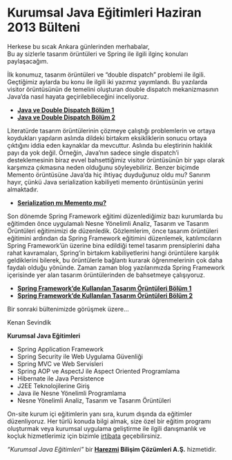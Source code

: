 # Kurumsal Java Eğitimleri Haziran 2013 Bülteni

Herkese bu sıcak Ankara günlerinden merhabalar,  
Bu ay sizlerle tasarım örüntüleri ve Spring ile ilgili ilginç konuları paylaşacağım.

İlk konumuz, tasarım örüntüleri ve “double dispatch” problemi ile ilgili. Geçtiğimiz aylarda bu konu ile ilgili iki yazımız
yayımlandı. Bu yazılarda visitor örüntüsünün de temelini oluşturan double dispatch mekanizmasının Java’da nasıl hayata 
geçirilebileceğini inceliyoruz.

- [**Java ve Double Dispatch Bölüm 1**  ](http://blog.harezmi.com.tr/java-ve-double-dispatch-1/)
- [**Java ve Double Dispatch Bölüm 2**](http://blog.harezmi.com.tr/java-ve-double-dispatch-2/)

Literatürde tasarım örüntülerinin çözmeye çalıştığı problemlerin ve ortaya koydukları yapıların aslında dildeki birtakım
eksikliklerin sonucu ortaya çıktığını iddia eden kaynaklar da mevcuttur. Aslında bu eleştirinin haklılık payı da yok değil.
Örneğin, Java’nın sadece single dispatch’i desteklemesinin biraz evvel bahsettiğimiz visitor örüntüsünün bir yapı olarak 
karşımıza çıkmasına neden olduğunu söyleyebiliriz. Benzer biçimde Memento örüntüsüne Java’da hiç ihtiyaç duyduğunuz oldu 
mu? Sanırım hayır, çünkü Java serialization kabiliyeti memento örüntüsünün yerini almaktadır.

- [**Serialization mı Memento mu?**](http://blog.harezmi.com.tr/serialization-mi-memento-mu/)

Son dönemde Spring Framework eğitimi düzenlediğimiz bazı kurumlarda bu eğitimden önce uygulamalı Nesne Yönelimli Analiz,
Tasarım ve Tasarım Örüntüleri eğitimimizi de düzenledik. Gözlemlerim, önce tasarım örüntüleri eğitimini ardından da Spring 
Framework eğitimini düzenlemek, katılımcıların Spring Framework’ün üzerine bina edildiği temel tasarım prensiplerini daha 
rahat kavramaları, Spring’in birtakım kabiliyetlerini hangi örüntülere karşılık geldiklerini bilerek, bu örüntülerle 
bağlantı kurarak öğrenmelerinin çok daha faydalı olduğu yönünde. Zaman zaman blog yazılarımızda Spring Framework içerisinde
yer alan tasarım örüntülerinden de bahsetmeye çalışıyoruz.

- [**Spring Framework’de Kullanılan Tasarım Örüntüleri Bölüm 1**](http://blog.harezmi.com.tr/spring-application-frameworkde-kullanilan-tasarim-oruntuleri/) 
- [**Spring Framework’de Kullanılan Tasarım Örüntüleri Bölüm 2**](http://blog.harezmi.com.tr/spring-application-framework-ve-tasarim-oruntuleri-2/)

Bir sonraki bültenimizde görüşmek üzere…


Kenan Sevindik

**Kurumsal Java Eğitimleri**
- Spring Application Framework
- Spring Security ile Web Uygulama Güvenliği
- Spring MVC ve Web Servisleri
- Spring AOP ve AspectJ ile Aspect Oriented Programlama
- Hibernate ile Java Persistence
- J2EE Teknolojilerine Giriş
- Java ile Nesne Yönelimli Programlama
- Nesne Yönelimli Analiz, Tasarım ve Tasarım Örüntüleri

On-site kurum içi eğitimlerin yanı sıra, kurum dışında da eğitimler düzenliyoruz. Her türlü konuda bilgi almak, size özel
bir eğitim programı oluşturmak veya kurumsal uygulama geliştirme ile ilgili danışmanlık ve koçluk hizmetlerimiz için bizimle
[irtibata](http://www.harezmi.com.tr/#contact) geçebilirsiniz.

*“Kurumsal Java Eğitimleri”* bir **[Harezmi](http://www.harezmi.com.tr/) Bilişim Çözümleri A.Ş.** hizmetidir.
